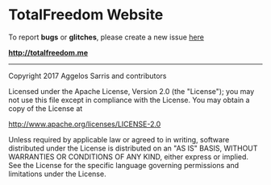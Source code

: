 <h1>TotalFreedom Website</h1>

To report <strong>bugs</strong> or <strong>glitches</strong>, please create a new issue <a href="https://github.com/TotalFreedom/Website/issues/new">here</a>

<b>http://totalfreedom.me</b>


---


Copyright 2017 Aggelos Sarris and contributors

Licensed under the Apache License, Version 2.0 (the "License");
you may not use this file except in compliance with the License.
You may obtain a copy of the License at

   http://www.apache.org/licenses/LICENSE-2.0

Unless required by applicable law or agreed to in writing, software
distributed under the License is distributed on an "AS IS" BASIS,
WITHOUT WARRANTIES OR CONDITIONS OF ANY KIND, either express or implied.
See the License for the specific language governing permissions and
limitations under the License.
   

